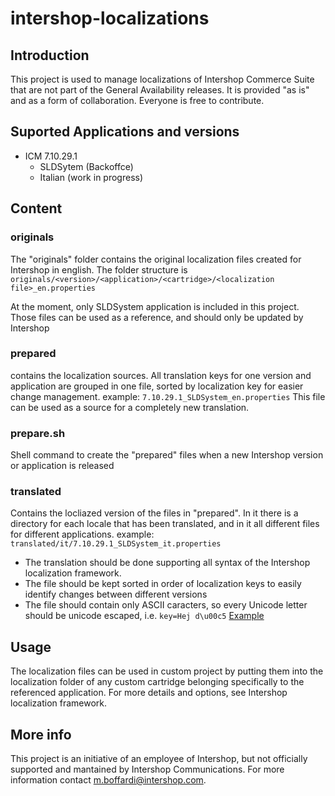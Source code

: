 # intershop-localizations
## Introduction
This project is used to manage localizations of Intershop Commerce Suite that are not part of the General Availability releases.
It is provided "as is" and as a form of collaboration. Everyone is free to contribute.

## Suported Applications and versions
* ICM 7.10.29.1 
  * SLDSytem (Backoffce)
   * Italian (work in progress)

## Content
### originals
The "originals" folder contains the original localization files created for Intershop in english. The folder structure is
`originals/<version>/<application>/<cartridge>/<localization file>_en.properties`

At the moment, only SLDSystem application is included in this project.
Those files can be used as a reference, and should only be updated by Intershop

### prepared
contains the localization sources. All translation keys for one version and application are grouped in one file, sorted by localization key for easier change management.
example: `7.10.29.1_SLDSystem_en.properties`
This file can be used as a source for a completely new translation.

### prepare.sh
Shell command to create the "prepared" files when a new Intershop version or application is released

### translated
Contains the locliazed version of the files in "prepared". In it there is a directory for each locale that has been translated, and in it all different files for different applications.
example: `translated/it/7.10.29.1_SLDSystem_it.properties`

* The translation should be done supporting all syntax of the Intershop localization framework.
* The file should be kept sorted in order of localization keys to easily identify changes between different versions
* The file should contain only ASCII caracters, so every Unicode letter should be unicode escaped, i.e. `key=Hej d\u00c5` [Example](https://www.mobilefish.com/services/unicode_escape_sequence_converter/unicode_escape_sequence_converter.php)

## Usage
The localization files can be used in custom project by putting them into the localization folder of any custom cartridge belonging specifically to the referenced application. For more details and options, see Intershop localization framework.

## More info
This project is an initiative of an employee of Intershop, but not officially supported and mantained by Intershop Communications.
For more information contact [m.boffardi@intershop.com](mailto:m.boffardi@intershop.com).

